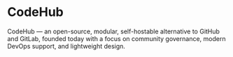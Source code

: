 # CodeHub
CodeHub — an open-source, modular, self-hostable alternative to GitHub and GitLab, founded today with a focus on community governance, modern DevOps support, and lightweight design.
